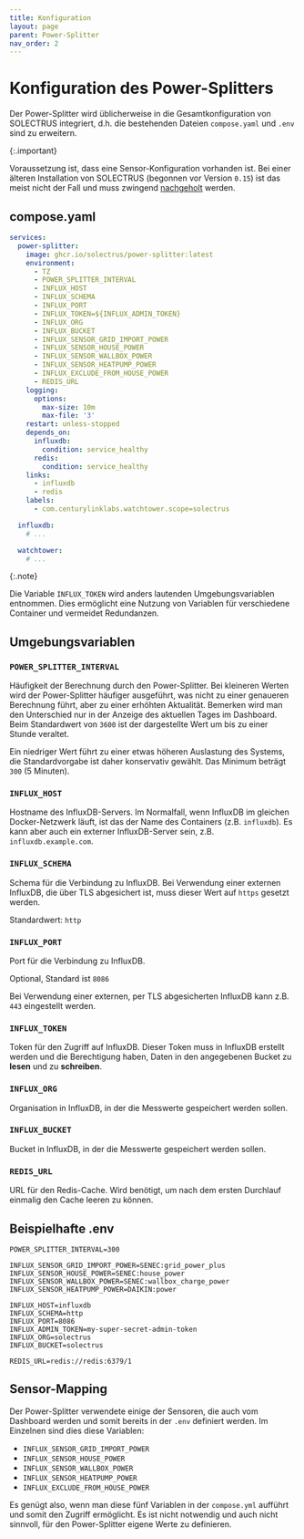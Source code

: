 ```yaml
---
title: Konfiguration
layout: page
parent: Power-Splitter
nav_order: 2
---
```


# Konfiguration des Power-Splitters

Der Power-Splitter wird üblicherweise in die Gesamtkonfiguration von SOLECTRUS integriert, d.h. die bestehenden Dateien `compose.yaml` und `.env` sind zu erweitern.

{:.important}

Voraussetzung ist, dass eine Sensor-Konfiguration vorhanden ist. Bei einer älteren Installation von SOLECTRUS (begonnen vor Version `0.15`) ist das meist nicht der Fall und muss zwingend [nachgeholt](/wartung/sensor-konfiguration) werden.

## compose.yaml

```yaml
services:
  power-splitter:
    image: ghcr.io/solectrus/power-splitter:latest
    environment:
      - TZ
      - POWER_SPLITTER_INTERVAL
      - INFLUX_HOST
      - INFLUX_SCHEMA
      - INFLUX_PORT
      - INFLUX_TOKEN=${INFLUX_ADMIN_TOKEN}
      - INFLUX_ORG
      - INFLUX_BUCKET
      - INFLUX_SENSOR_GRID_IMPORT_POWER
      - INFLUX_SENSOR_HOUSE_POWER
      - INFLUX_SENSOR_WALLBOX_POWER
      - INFLUX_SENSOR_HEATPUMP_POWER
      - INFLUX_EXCLUDE_FROM_HOUSE_POWER
      - REDIS_URL
    logging:
      options:
        max-size: 10m
        max-file: '3'
    restart: unless-stopped
    depends_on:
      influxdb:
        condition: service_healthy
      redis:
        condition: service_healthy
    links:
      - influxdb
      - redis
    labels:
      - com.centurylinklabs.watchtower.scope=solectrus

  influxdb:
    # ...

  watchtower:
    # ...
```

{:.note}

Die Variable `INFLUX_TOKEN` wird anders lautenden Umgebungsvariablen entnommen. Dies ermöglicht eine Nutzung von Variablen für verschiedene Container und vermeidet Redundanzen.

## Umgebungsvariablen

### `POWER_SPLITTER_INTERVAL`

Häufigkeit der Berechnung durch den Power-Splitter. Bei kleineren Werten wird der Power-Splitter häufiger ausgeführt, was nicht zu einer genaueren Berechnung führt, aber zu einer erhöhten Aktualität. Bemerken wird man den Unterschied nur in der Anzeige des aktuellen Tages im Dashboard. Beim Standardwert von `3600` ist der dargestellte Wert um bis zu einer Stunde veraltet.

Ein niedriger Wert führt zu einer etwas höheren Auslastung des Systems, die Standardvorgabe ist daher konservativ gewählt. Das Minimum beträgt `300` (5 Minuten).

### `INFLUX_HOST`

Hostname des InfluxDB-Servers. Im Normalfall, wenn InfluxDB im gleichen Docker-Netzwerk läuft, ist das der Name des Containers (z.B. `influxdb`). Es kann aber auch ein externer InfluxDB-Server sein, z.B. `influxdb.example.com`.

### `INFLUX_SCHEMA`

Schema für die Verbindung zu InfluxDB. Bei Verwendung einer externen InfluxDB, die über TLS abgesichert ist, muss dieser Wert auf `https` gesetzt werden.

Standardwert: `http`

### `INFLUX_PORT`

Port für die Verbindung zu InfluxDB.

Optional, Standard ist `8086`

Bei Verwendung einer externen, per TLS abgesicherten InfluxDB kann z.B. `443` eingestellt werden.

### `INFLUX_TOKEN`

Token für den Zugriff auf InfluxDB. Dieser Token muss in InfluxDB erstellt werden und die Berechtigung haben, Daten in den angegebenen Bucket zu **lesen** und zu **schreiben**.

### `INFLUX_ORG`

Organisation in InfluxDB, in der die Messwerte gespeichert werden sollen.

### `INFLUX_BUCKET`

Bucket in InfluxDB, in der die Messwerte gespeichert werden sollen.

### `REDIS_URL`

URL für den Redis-Cache. Wird benötigt, um nach dem ersten Durchlauf einmalig den Cache leeren zu können.

## Beispielhafte .env

```properties
POWER_SPLITTER_INTERVAL=300

INFLUX_SENSOR_GRID_IMPORT_POWER=SENEC:grid_power_plus
INFLUX_SENSOR_HOUSE_POWER=SENEC:house_power
INFLUX_SENSOR_WALLBOX_POWER=SENEC:wallbox_charge_power
INFLUX_SENSOR_HEATPUMP_POWER=DAIKIN:power

INFLUX_HOST=influxdb
INFLUX_SCHEMA=http
INFLUX_PORT=8086
INFLUX_ADMIN_TOKEN=my-super-secret-admin-token
INFLUX_ORG=solectrus
INFLUX_BUCKET=solectrus

REDIS_URL=redis://redis:6379/1
```

## Sensor-Mapping

Der Power-Splitter verwendete einige der Sensoren, die auch vom Dashboard werden und somit bereits in der `.env` definiert werden. Im Einzelnen sind dies diese Variablen:

- `INFLUX_SENSOR_GRID_IMPORT_POWER`
- `INFLUX_SENSOR_HOUSE_POWER`
- `INFLUX_SENSOR_WALLBOX_POWER`
- `INFLUX_SENSOR_HEATPUMP_POWER`
- `INFLUX_EXCLUDE_FROM_HOUSE_POWER`

Es genügt also, wenn man diese fünf Variablen in der `compose.yml` aufführt und somit den Zugriff ermöglicht. Es ist nicht notwendig und auch nicht sinnvoll, für den Power-Splitter eigene Werte zu definieren.
